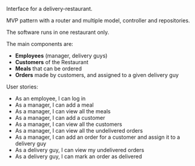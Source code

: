 Interface for a delivery-restaurant.

MVP pattern with a router and multiple model, controller and repositories.

The software runs in one restaurant only.

The main components are:

- **Employees** (manager, delivery guys)
- **Customers** of the Restaurant
- **Meals** that can be ordered
- **Orders** made by customers, and assigned to a given delivery guy

User stories:

- As an employee, I can log in
- As a manager, I can add a meal
- As a manager, I can view all the meals
- As a manager, I can add a customer
- As a manager, I can view all the customers
- As a manager, I can view all the undelivered orders
- As a manager, I can add an order for a customer and assign it to a delivery guy
- As a delivery guy, I can view my undelivered orders
- As a delivery guy, I can mark an order as delivered


